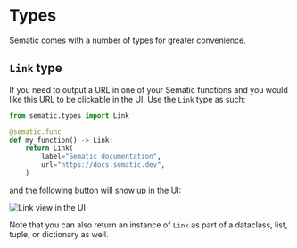 # Types

Sematic comes with a number of types for greater convenience.

## `Link` type

If you need to output a URL in one of your Sematic functions and you would like
this URL to be clickable in the UI. Use the `Link` type as such:

```python
from sematic.types import Link

@sematic.func
def my_function() -> Link:
    return Link(
        label="Sematic documentation",
        url="https://docs.sematic.dev",
    )
```

and the following button will show up in the UI:

![Link view in the UI](https://user-images.githubusercontent.com/429433/183307054-5361cb1d-fba2-4b81-80b4-fc73b817b1d9.png)

Note that you can also return an instance of `Link` as part of a dataclass,
list, tuple, or dictionary as well.